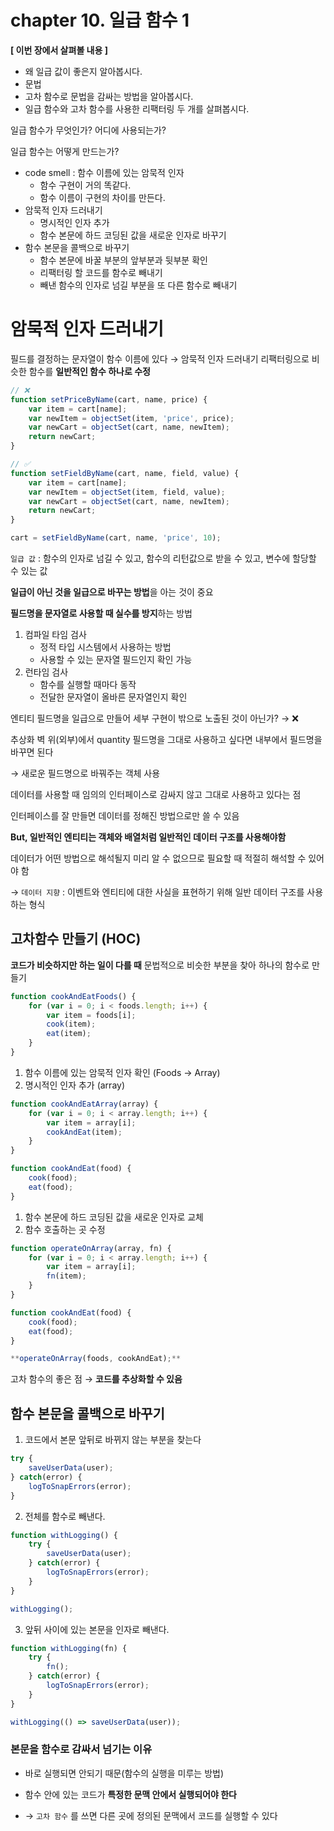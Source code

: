 # chapter 10. 일급 함수 1

>
**[ 이번 장에서 살펴볼 내용 ]**
- 왜 일급 값이 좋은지 알아봅시다.
- 문법
- 고차 함수로 문법을 감싸는 방법을 알아봅시다.
- 일급 함수와 고차 함수를 사용한 리팩터링 두 개를 살펴봅시다.

일급 함수가 무엇인가? 어디에 사용되는가?

일급 함수는 어떻게 만드는가?

- code smell : 함수 이름에 있는 암묵적 인자
    - 함수 구현이 거의 똑같다.
    - 함수 이름이 구현의 차이를 만든다.
- 암묵적 인자 드러내기
    - 명시적인 인자 추가
    - 함수 본문에 하드 코딩된 값을 새로운 인자로 바꾸기
- 함수 본문을 콜백으로 바꾸기
    - 함수 본문에 바꿀 부분의 앞부분과 뒷부분 확인
    - 리팩터링 할 코드를 함수로 빼내기
    - 빼낸 함수의 인자로 넘길 부분을 또 다른 함수로 빼내기

# 암묵적 인자 드러내기

필드를 결정하는 문자열이 함수 이름에 있다 → 암묵적 인자 드러내기
리팩터링으로  비슷한 함수를 **일반적인 함수 하나로 수정**

```jsx
// ❌
function setPriceByName(cart, name, price) {
	var item = cart[name];
	var newItem = objectSet(item, 'price', price);
	var newCart = objectSet(cart, name, newItem);
	return newCart;
}

// ✅
function setFieldByName(cart, name, field, value) {
	var item = cart[name];
	var newItem = objectSet(item, field, value);
	var newCart = objectSet(cart, name, newItem);
	return newCart;
}

cart = setFieldByName(cart, name, 'price', 10);
```

`일급 값` : 함수의 인자로 넘길 수 있고, 함수의 리턴값으로 받을 수 있고, 변수에 할당할 수 있는 값

**일급이 아닌 것을 일급으로 바꾸는 방법**을 아는 것이 중요

**필드명을 문자열로 사용할 때 실수를 방지**하는 방법

1. 컴파일 타임 검사
    - 정적 타입 시스템에서 사용하는 방법
    - 사용할 수 있는 문자열 필드인지 확인 가능
2. 런타임 검사
    - 함수를 실행할 때마다 동작
    - 전달한 문자열이 올바른 문자열인지 확인

엔티티 필드명을 일급으로 만들어 세부 구현이 밖으로 노출된 것이 아닌가? → ❌

추상화 벽 위(외부)에서 quantity 필드명을 그대로 사용하고 싶다면 내부에서 필드명을 바꾸면 된다

→ 새로운 필드명으로 바꿔주는 객체 사용

데이터를 사용할 때 임의의 인터페이스로 감싸지 않고 그대로 사용하고 있다는 점

인터페이스를 잘 만들면 데이터를 정해진 방법으로만 쓸 수 있음

**But, 일반적인 엔티티는 객체와 배열처럼 일반적인 데이터 구조를 사용해야함**

데이터가 어떤 방법으로 해석될지 미리 알 수 없으므로 필요할 때 적절히 해석할 수 있어야 함 

→ `데이터 지향` : 이벤트와 엔티티에 대한 사실을 표현하기 위해 일반 데이터 구조를 사용하는 형식

## 고차함수 만들기 (HOC)

**코드가 비슷하지만 하는 일이 다를 때** 문법적으로 비슷한 부분을 찾아 하나의 함수로 만들기

```jsx
function cookAndEatFoods() {
	for (var i = 0; i < foods.length; i++) {
		var item = foods[i];
		cook(item);
		eat(item);
	}
}
```

1. 함수 이름에 있는 암묵적 인자 확인 (Foods → Array)
2. 명시적인 인자 추가 (array)

```jsx
function cookAndEatArray(array) {
	for (var i = 0; i < array.length; i++) {
		var item = array[i];
		cookAndEat(item);
	}
}

function cookAndEat(food) {
	cook(food);
	eat(food);
}
```

1. 함수 본문에 하드 코딩된 값을 새로운 인자로 교체
2. 함수 호출하는 곳 수정

```jsx
function operateOnArray(array, fn) {
	for (var i = 0; i < array.length; i++) {
		var item = array[i];
		fn(item);
	}
}

function cookAndEat(food) {
	cook(food);
	eat(food);
}

**operateOnArray(foods, cookAndEat);**
```

고차 함수의 좋은 점 → **코드를 추상화할 수 있음**

## 함수 본문을 콜백으로 바꾸기

1. 코드에서 본문 앞뒤로 바뀌지 않는 부분을 찾는다

```jsx
try {
	saveUserData(user);
} catch(error) {
	logToSnapErrors(error);
}
```

2. 전체를 함수로 빼낸다.

```jsx
function withLogging() {
	try {
		saveUserData(user);
	} catch(error) {
		logToSnapErrors(error);
	}
}

withLogging();
```

3. 앞뒤 사이에 있는 본문을 인자로 빼낸다.

```jsx
function withLogging(fn) {
	try {
		fn();
	} catch(error) {
		logToSnapErrors(error);
	}
}

withLogging(() => saveUserData(user));
```

### **본문을 함수로 감싸서 넘기는 이유**

- 바로 실행되면 안되기 때문(함수의 실행을 미루는 방법)

- 함수 안에 있는 코드가 **특정한 문맥 안에서 실행되어야 한다**

- → `고차 함수` 를 쓰면 다른 곳에 정의된 문맥에서 코드를 실행할 수 있다
